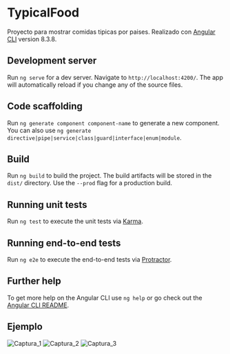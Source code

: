 # TypicalFood

Proyecto para mostrar comidas tipicas por paises. Realizado con [Angular CLI](https://github.com/angular/angular-cli) version 8.3.8.

## Development server

Run `ng serve` for a dev server. Navigate to `http://localhost:4200/`. The app will automatically reload if you change any of the source files.

## Code scaffolding

Run `ng generate component component-name` to generate a new component. You can also use `ng generate directive|pipe|service|class|guard|interface|enum|module`.

## Build

Run `ng build` to build the project. The build artifacts will be stored in the `dist/` directory. Use the `--prod` flag for a production build.

## Running unit tests

Run `ng test` to execute the unit tests via [Karma](https://karma-runner.github.io).

## Running end-to-end tests

Run `ng e2e` to execute the end-to-end tests via [Protractor](http://www.protractortest.org/).

## Further help

To get more help on the Angular CLI use `ng help` or go check out the [Angular CLI README](https://github.com/angular/angular-cli/blob/master/README.md).

## Ejemplo
![Captura_1](https://user-images.githubusercontent.com/7141537/68266422-12578a80-001d-11ea-9448-39c4ebff51a6.PNG)
![Captura_2](https://user-images.githubusercontent.com/7141537/68266426-14214e00-001d-11ea-96ed-958f36c18fae.PNG)
![Captura_3](https://user-images.githubusercontent.com/7141537/68266429-15eb1180-001d-11ea-8cce-da5bcdfe69b2.PNG)

